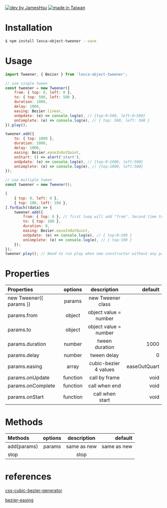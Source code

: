 [![dev by JamesHsu](https://img.shields.io/badge/Dev%20by-Jameshsu1125-green)](https://github.com/jameshsu1125/) [![made in Taiwan](https://img.shields.io/badge/Made%20in-Taiwan-orange)](https://github.com/jameshsu1125/)

# Installation

```sh
$ npm install lesca-object-tweener --save
```

# Usage

```javascript
import Tweener, { Bezier } from 'lesca-object-tweener';

// use single tween
const tweener = new Tweener({
	from: { top: 0, left: 0 },
	to: { top: 500, left: 500 },
	duration: 1000,
	delay: 1000,
	easing: Bezier.linear,
	onUpdate: (e) => console.log(e), // {top:0~500, left:0~500}
	onComplete: (e) => console.log(e), // { top: 500, left: 500 }
}).play();

tweener.add({
	to: { top: 1000 },
	duration: 1000,
	delay: 1000,
	easing: Bezier.easeInOutQuint,
	onStart: () => alert('start'),
	onUpdate: (e) => console.log(e), // {top:0~1000, left:500}
	onComplete: (e) => console.log(e), // {top:1000, left:500}
});
```

```javascript
// use multiple tween
const tweener = new Tweener();

[
	{ top: 0, left: 0 },
	{ top: 100, left: 100 },
].forEach((data) => {
	tweener.add({
		from: { top: 0 }, // first loop will add "from". Second time tweener will ignore "from"
		to: { top: 100 },
		duration: 0,
		easing: Bezier.easeInOutQuint,
		onUpdate: (e) => console.log(e), // { top:0~100 }
		onComplete: (e) => console.log(e), // { top:100 }
	});
});
tweener.play(); // Need to run play when new constructor without any params
```

# Properties

| Properties              | options  |      description      |      default |
| :---------------------- | :------: | :-------------------: | -----------: |
| new Tweener({ params }) |  params  |   new Tweener class   |              |
| params.from             |  object  | object value = number |              |
| params.to               |  object  | object value = number |              |
| params.duration         |  number  |    tween duration     |         1000 |
| params.delay            |  number  |      tween delay      |            0 |
| params.easing           |  array   | cubic-bezier 4 values | easeOutQuart |
| params.onUpdate         | function |     call by frame     |         void |
| params.onComplete       | function |     call when end     |         void |
| params.onStart          | function |    call when start    |         void |

# Methods

| Methods     | options | description |     default |
| :---------- | :-----: | :---------: | ----------: |
| add(params) | params  | same as new | same as new |
| stop        |         |    stop     |             |

# references

[css-cubic-bezier-generator](https://www.cssportal.com/css-cubic-bezier-generator/)

[bezier-easing](https://www.npmjs.com/package/bezier-easing)

